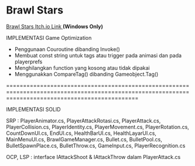 # Brawl Stars

[Brawl Stars Itch.io Link ](https://axiathedeveloper.itch.io/brawl-stars-super-beta?secret=YGiyDpxRsugpu0R10J58VPsf93A) **(Windows Only)**

IMPLEMENTASI Game Optimization
- Penggunaan Couroutine dibanding Invoke()
- Membuat const string untuk tags atau trigger pada animasi dan pada playerprefs
- Menghilangkan function yang kosong atau tidak dipakai
- Menggunakkan CompareTag() dibanding Gameobject.Tag()


===================================================================================================================================================

IMPLEMENTASI SOLID

SRP : PlayerAnimator.cs, PlayerAttackRotasi.cs, PlayerAttack.cs, PlayerCollision.cs, PlayerIdentity.cs, PlayerMovement.cs, PlayerRotation.cs, CountDownUI.cs, EndUI.cs, HealthBarUI.cs, HealthLayarUI.cs, MainMenuUI.cs, BrawlGameManager.cs, Bullet.cs, BulletPool.cs, BulletSpawnPlace.cs, BulletThrow.cs, GameInput.cs, PlayerRecognition.cs

OCP, LSP :  interface IAttackShoot & IAttackThrow dalam PlayerAttack.cs
